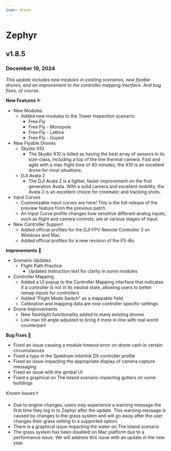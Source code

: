 ```yaml
---
icon: drone
---
```


# Zephyr

## v1.8.5

### December 19, 2024

_This update includes new modules in existing scenarios, new flyable drones, and an improvement to the controller mapping interface. And bug fixes, of course._

**New Features ✨**

* New Modules
  * Added new modules to the Tower Inspection scenario:
    * Free Fly
    * Free Fly - Monopole
    * Free Fly - Lattice
    * Free Fly - Guyed
* New Flyable Drones
  * Skydio X10
    * The Skydio X10 is billed as having the best array of sensors in its size-class, including a top of the line thermal camera. Fast and agile with a max flight time of 40 minutes, the X10 is an excellent drone for most situations.
  * DJI Avata 2
    * The DJI Avata 2 is a lighter, faster improvement on the first generation Avata. With a solid camera and excellent mobility, the Avata 2 is an excellent choice for cinematic and tracking shots.
* Input Curves
  * Customizable input curves are here! This is the full release of the preview feature from the previous patch.
  * An Input Curve profile changes how sensitive different analog inputs, such as flight and camera controls, are at various stages of input.
* New Controller Support
  * Added official profiles for the DJI FPV Remote Controller 3 on Windows and Mac
  * Added official profiles for a new revision of the FS-i6s

**Improvements** 🙌

* Scenario Updates
  * Flight Path Practice
    * Updated instruction text for clarity in some modules
* Controller Mapping
  * Added a UI popup to the Controller Mapping interface that indicates if a controller is not in its neutral state, allowing users to better remap inputs for controllers
  * Added "Flight Mode Switch" as a mappable field
  * Calibration and mapping data are now controller specific settings
* Drone Improvements
  * New flashlight functionality added to many existing drones
  * Loki max tilt angle adjusted to bring it more in-line with real world counterpart

**Bug Fixes 🐛**

* Fixed an issue causing a module timeout error on drone cash in certain circumstances
* Fixed a typo in the Spektrum Interlink DX controller profile
* Fixed an issue impacting the appropriate display of camera capture messaging
* Fixed an issue with the gimbal UI
* Fixed a graphical on The Island scenario impacting gutters on some buildings

Known Issues ❗

* Due to engine changes, users may experience a warning message the first time they log in to Zephyr after the update. This warning message is caused by changes to the grass system and will go away after the user changes their grass setting to a supported option.
* There is a graphical issue impacting the water on The Island scenario
* The grass system has been disabled on Mac platform due to a performance issue. We will address this issue with an update in the new year.
